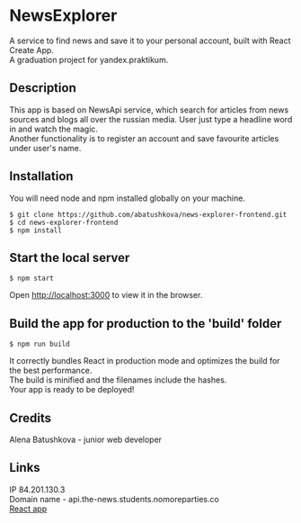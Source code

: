 # NewsExplorer

A service to find news and save it to your personal account, built with React Create App.  
A graduation project for yandex.praktikum.

## Description
This app is based on NewsApi service, which search for articles from news sources and blogs all over the russian media. User just type a headline word in and watch the magic.  
Another functionality is to register an account and save favourite articles under user's name.

## Installation
You will need node and npm installed globally on your machine.
```
$ git clone https://github.com/abatushkova/news-explorer-frontend.git
$ cd news-explorer-frontend
$ npm install
```

## Start the local server
```
$ npm start
```
Open [http://localhost:3000](http://localhost:3000) to view it in the browser.

## Build the app for production to the 'build' folder
```
$ npm run build
```
It correctly bundles React in production mode and optimizes the build for the best performance.  
The build is minified and the filenames include the hashes.  
Your app is ready to be deployed!

## Credits
Alena Batushkova - junior web developer

## Links
IP 84.201.130.3  
Domain name - api.the-news.students.nomoreparties.co  
[React app](https://the-news.students.nomoreparties.co/)
